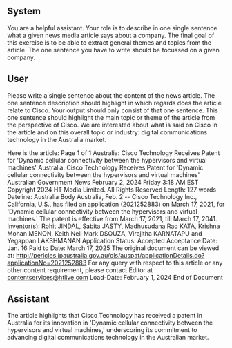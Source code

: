 ## System

You are a helpful assistant. Your role is to describe in one single sentence what a given news media article says about a company. The final goal of this exercise is to be able to extract general themes and topics from the article. The one sentence you have to write should be focussed on a given company.

## User


Please write a single sentence about the content of the news article. The one sentence description should highlight in which regards does the article relate to Cisco. Your output should only consist of that one sentence.
This one sentence should highlight the main topic or theme of the article from the perspective of Cisco. We are interested about what is said on Cisco in the article and on this overall topic or industry: digital communications technology in the Australia market.

Here is the article: Page 1 of 1
Australia: Cisco Technology Receives Patent for 'Dynamic cellular connectivity between the hypervisors and 
virtual machines'
Australia: Cisco Technology Receives Patent for 'Dynamic cellular 
connectivity between the hypervisors and virtual machines'
Australian Government News
February 2, 2024 Friday 3:18 AM  EST
Copyright 2024 HT Media Limited. All Rights Reserved
Length: 127 words
Dateline: Australia 
Body
Australia, Feb. 2 -- Cisco Technology Inc., California, U.S., has filed an application (2021252883) on March 17, 
2021, for 'Dynamic cellular connectivity between the hypervisors and virtual machines.'
The patent is effective from March 17, 2021, till March 17, 2041. Inventor(s): Rohit JINDAL, Sabita JASTY, 
Madhusudana Rao KATA, Krishna Mohan MENON, Keith Neil Mark DSOUZA, Virajitha KARNATAPU and 
Yegappan LAKSHMANAN Application Status: Accepted Acceptance Date: Jan. 16 Paid to Date: March 17, 2025 
The original document can be viewed at: 
http://pericles.ipaustralia.gov.au/ols/auspat/applicationDetails.do?applicationNo=2021252883 For any query with 
respect to this article or any other content requirement, please contact Editor at contentservices@htlive.com
Load-Date: February 1, 2024
End of Document
            

## Assistant

The article highlights that Cisco Technology has received a patent in Australia for its innovation in 'Dynamic cellular connectivity between the hypervisors and virtual machines,' underscoring its commitment to advancing digital communications technology in the Australian market.

